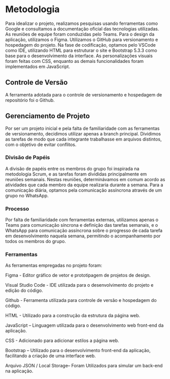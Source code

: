 
# Metodologia

Para idealizar o projeto, realizamos pesquisas usando ferramentas como Google e consultamos a documentação oficial das tecnologias utilizadas. As reuniões de equipe foram conduzidas pelo Teams. Para o design da aplicação, utilizamos o Figma. Utilizamos o GitHub para versionamento e hospedagem do projeto. Na fase de codificação, optamos pelo VSCode como IDE, utilizando HTML para estruturar o site e Bootstrap 5.3.3 como base para o desenvolvimento da interface. As personalizações visuais foram feitas com CSS, enquanto as demais funcionalidades foram implementados em JavaScript. 

## Controle de Versão

A ferramenta adotada para o controle de versionamento e hospedagem de repositório foi o Github.

## Gerenciamento de Projeto

Por ser um projeto inicial e pela falta de familiaridade com as ferramentas de versionamento, decidimos utilizar apenas a branch principal. Dividimos as tarefas de modo que cada integrante trabalhasse em arquivos distintos, com o objetivo de evitar conflitos.

### Divisão de Papéis

A divisão de papéis entre os membros do grupo foi inspirada na metodologia Scrum, e as tarefas foram divididas principalmente em reuniões semanais. Nestas reuniões, determinávamos em comum acordo as atividades que cada membro da equipe realizaria durante a semana. Para a comunicação diária, optamos pela comunicação assíncrona através de um grupo no WhatsApp.

### Processo

Por falta de familiaridade com ferramentas externas, utilizamos apenas o Teams para comunicação síncrona e definição das tarefas semanais, e o WhatsApp para comunicação assíncrona sobre o progresso de cada tarefa em desenvolvimento naquela semana, permitindo o acompanhamento por todos os membros do grupo.

### Ferramentas

As ferramentas empregadas no projeto foram:

Figma - Editor gráfico de vetor e prototipagem de projetos de design.

Visual Studio Code - IDE utilizada para o desenvolvimento do projeto e edição do código.

Github - Ferramenta utilizada para controle de versão e hospedagem do código.

HTML - Utilizado para a construção da estrutura da página web.

JavaScript – Linguagem utilizada para o desenvolvimento web front-end da aplicação.

CSS - Adicionado para adicionar estilos a página web.

Bootstrap – Utilizado para o desenvolvimento front-end da aplicação, facilitando a criação de uma interface web.

Arquivo JSON / Local Storage– Foram Utilizados para simular um back-end na aplicação.
